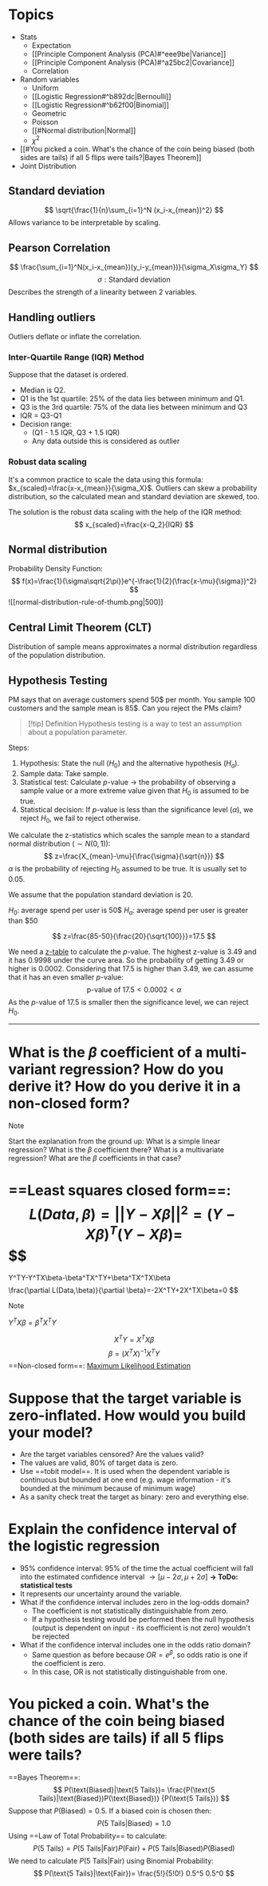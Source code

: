 # Topics

- Stats
	- Expectation
	- [[Principle Component Analysis (PCA)#^eee9be|Variance]]
	- [[Principle Component Analysis (PCA)#^a25bc2|Covariance]]
	- Correlation
- Random variables
	- Uniform
	- [[Logistic Regression#^b892dc|Bernoulli]]
	- [[Logistic Regression#^b62f00|Binomial]]
	- Geometric
	- Poisson
	- [[#Normal distribution|Normal]]
	- $\chi^2$
- [[#You picked a coin. What's the chance of the coin being biased (both sides are tails) if all 5 flips were tails?|Bayes Theorem]]
- Joint Distribution

## Standard deviation

$$
\sqrt{\frac{1}{n}\sum_{i=1}^N (x_i-x_{mean})^2}
$$
Allows variance to be interpretable by scaling.

## Pearson Correlation

$$
\frac{\sum_{i=1}^N(x_i-x_{mean})(y_i-y_{mean})}{\sigma_X\sigma_Y}
$$
$$
\sigma:\text{Standard deviation}
$$
Describes the strength of a linearity between 2 variables.

## Handling outliers

Outliers deflate or inflate the correlation.

### Inter-Quartile Range (IQR) Method

Suppose that the dataset is ordered.

- Median is Q2.
- Q1 is the 1st quartile: 25% of the data lies between minimum and Q1.
- Q3 is the 3rd quartile: 75% of the data lies between minimum and Q3
- IQR = Q3-Q1
- Decision range:
	- (Q1 - 1.5 IQR, Q3 + 1.5 IQR)
	- Any data outside this is considered as outlier

### Robust data scaling

It's a common practice to scale the data using this formula: $x_{scaled}=\frac{x-x_{mean}}{\sigma_X}$. Outliers can skew a probability distribution, so the calculated mean and standard deviation are skewed, too.

The solution is the robust data scaling with the help of the IQR method:
$$
x_{scaled}=\frac{x-Q_2}{IQR}
$$
## Normal distribution

Probability Density Function:
$$
f(x)=\frac{1}{\sigma\sqrt{2\pi}}e^{-\frac{1}{2}(\frac{x-\mu}{\sigma})^2}
$$
![[normal-distribution-rule-of-thumb.png|500]]
## Central Limit Theorem (CLT)

Distribution of sample means approximates a normal distribution regardless of the population distribution.

## Hypothesis Testing

PM says that on average customers spend 50$ per month. You sample 100 customers and the sample mean is 85$. Can you reject the PMs claim? 

>[!tip] Definition
>Hypothesis testing is a way to test an assumption about a population parameter.

Steps:
1. Hypothesis: State the null ($H_0$) and the alternative hypothesis ($H_a$).
2. Sample data: Take sample.
3. Statistical test: Calculate $p$-value $\rightarrow$ the probability of observing a sample value or a more extreme value given that $H_0$ is assumed to be true.
4. Statistical decision: If $p$-value is less than the significance level ($\alpha$), we reject $H_0$, we fail to reject otherwise.

We calculate the z-statistics which scales the sample mean to a standard normal distribution ($\sim N(0,1)$):
$$
z=\frac{X_{mean}-\mu}{\frac{\sigma}{\sqrt{n}}}
$$
$\alpha$ is the probability of rejecting $H_0$ assumed to be true. It is usually set to 0.05.

We assume that the population standard deviation is 20.

$H_0$: average spend per user is 50$
$H_a$: average spend per user is greater than $50

$$
z=\frac{85-50}{\frac{20}{\sqrt{100}}}=17.5
$$

We need a [z-table](https://www.z-table.com/) to calculate the $p$-value. The highest z-value is 3.49 and it has 0.9998 under the curve area. So the probability of getting 3.49 or higher is 0.0002. Considering that 17.5 is higher than 3.49, we can assume that it has an even smaller $p$-value:
$$
\text{p-value of 17.5} <0.0002<\alpha
$$
As the $p$-value of 17.5 is smaller then the significance level, we can reject $H_0$.

---
# What is the $\beta$ coefficient of a multi-variant regression? How do you derive it? How do you derive it in a non-closed form?

>[!note]
>Start the explanation from the ground up: What is a simple linear regression? What is the $\beta$ coefficient there? What is a multivariate regression? What are the $\beta$ coefficients in that case?

==Least squares closed form==:
$$
L(Data,\beta)=||Y-X\beta||^2=(Y-X\beta)^T(Y-X\beta)=
$$
$$
=
Y^TY-Y^TX\beta-\beta^TX^TY+\beta^TX^TX\beta
$$
$$
\frac{\partial L(Data,\beta)}{\partial \beta}=-2X^TY+2X^TX\beta=0
$$
>[!note]
>$Y^TX\beta=\beta^TX^TY$

$$
X^TY=X^TX\beta
$$
$$
\beta=(X^TX)^{-1}X^TY
$$
==Non-closed form==:
[Maximum Likelihood Estimation](https://www.cs.cornell.edu/courses/cs4780/2018fa/lectures/lecturenote08.html)

# Suppose that the target variable is zero-inflated. How would you build your model?

- Are the target variables censored? Are the values valid?
- The values are valid, 80% of target data is zero.
- Use ==tobit model==. It is used when the dependent variable is continuous but bounded at one end (e.g. wage information - it's bounded at the minimum because of minimum wage)
- As a sanity check treat the target as binary: zero and everything else.

# Explain the confidence interval of the logistic regression

- 95% confidence interval: 95% of the time the actual coefficient will fall into the estimated confidence interval $\rightarrow [\mu-2\sigma, \mu+2\sigma]$ **-> ToDo: statistical tests**
- It represents our uncertainty around the variable.
- What if the confidence interval includes zero in the log-odds domain?
	- The coefficient is not statistically distinguishable from zero.
	- If a hypothesis testing would be performed then the null hypothesis (output is dependent on input - its coefficient is not zero) wouldn't be rejected
- What if the confidence interval includes one in the odds ratio domain?
	- Same question as before because $OR=e^\beta$, so odds ratio is one if the coefficient is zero.
	- In this case, OR is not statistically distinguishable from one.

# You picked a coin. What's the chance of the coin being biased (both sides are tails) if all 5 flips were tails?

==Bayes Theorem==:
$$
P(\text{Biased}|\text{5 Tails})=
\frac{P(\text{5 Tails}|\text{Biased})P(\text{Biased})}
{P(\text{5 Tails})}
$$
Suppose that $P(\text{Biased})=0.5$. If a biased coin is chosen then:
$$
P(\text{5 Tails}|\text{Biased})=1.0
$$
Using ==Law of Total Probability== to calculate:
$$
P(\text{5 Tails})=P(\text{5 Tails}|\text{Fair})P(\text{Fair})+
P(\text{5 Tails}|\text{Biased})P(\text{Biased})
$$
We need to calculate $P(\text{5 Tails}|\text{Fair})$ using Binomial Probability:
$$
P(\text{5 Tails}|\text{Fair})=
\frac{5!}{5!0!} 0.5^5 0.5^0
$$